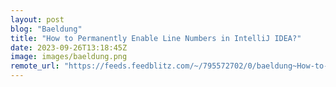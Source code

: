 ```yaml
---
layout: post
blog: "Baeldung"
title: "How to Permanently Enable Line Numbers in IntelliJ IDEA?"
date: 2023-09-26T13:18:45Z
image: images/baeldung.png
remote_url: "https://feeds.feedblitz.com/~/795572702/0/baeldung~How-to-Permanently-Enable-Line-Numbers-in-IntelliJ-IDEA"
---
```

